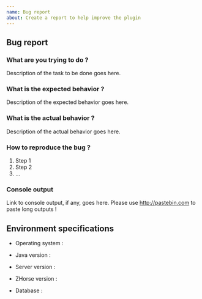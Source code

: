 ```yaml
---
name: Bug report
about: Create a report to help improve the plugin
---
```


## Bug report

### What are you trying to do ?

Description of the task to be done goes here.

### What is the expected behavior ?

Description of the expected behavior goes here.

### What is the actual behavior ?

Description of the actual behavior goes here.

### How to reproduce the bug ?

1. Step 1
2. Step 2
3. ...

### Console output <!-- Find it in the /logs folder -->

Link to console output, if any, goes here. Please use http://pastebin.com to paste long outputs !


## Environment specifications

<!-- The OS of your server : Linux / Windows / Raspberry Pi.. -->
- Operating system :

<!-- The major version of Java : 8 / 9 / 10 -->
- Java version :

<!-- The exact version of your server returned by the command /version -->
- Server version :

<!-- The exact version of ZHorse returned by the command /zh -->
- ZHorse version :

<!-- The type of ZHorse's database : SQLite (default, uses ZHorse.db file) / MySQL -->
- Database :